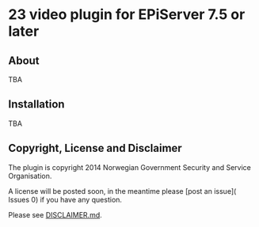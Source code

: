 # 23 video plugin for EPiServer 7.5 or later


## About

TBA

## Installation


TBA


## Copyright, License and Disclaimer

The plugin is copyright 2014 Norwegian Government Security and Service Organisation. 

A license will be posted soon, in the meantime please [post an issue]( Issues 0) if you have any question.

Please see [DISCLAIMER.md](DISCLAIMER.md).

